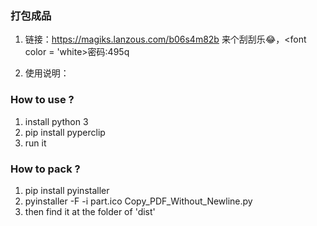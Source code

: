 ### 打包成品
1. 链接：https://magiks.lanzous.com/b06s4m82b
来个刮刮乐:joy:，<font color = 'white>密码:495q</font>

2. 使用说明：
### How to use ?
1. install python 3
2. pip install pyperclip
3. run it

### How to pack ?
1. pip install pyinstaller
2. pyinstaller -F -i part.ico Copy_PDF_Without_Newline.py
3. then find it at the folder of 'dist'
